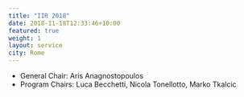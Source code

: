 ```yaml
---
title: "IIR 2018"
date: 2018-11-18T12:33:46+10:00
featured: true
weight: 1
layout: service
city: Rome
---
```

* General Chair: Aris Anagnostopoulos
* Program Chairs: Luca Becchetti, Nicola Tonellotto, Marko Tkalcic
